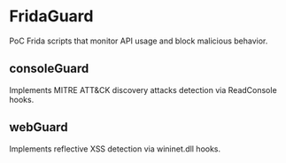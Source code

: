# FridaGuard
PoC Frida scripts that monitor API usage and block malicious behavior.

## consoleGuard
Implements MITRE ATT&CK discovery attacks detection via ReadConsole hooks.

## webGuard
Implements reflective XSS detection via wininet.dll hooks.
